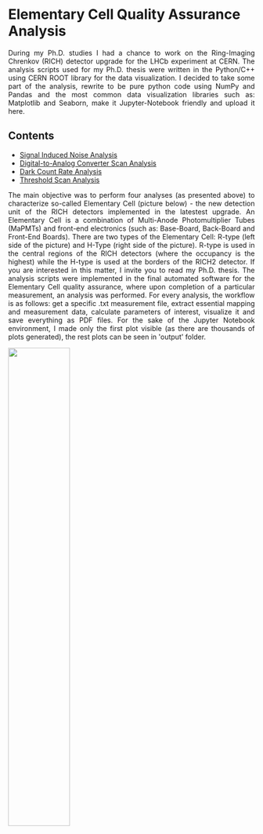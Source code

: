 # Elementary Cell Quality Assurance Analysis
<div align = "justify">
During my Ph.D. studies I had a chance to work on the Ring-Imaging Chrenkov (RICH) detector upgrade for the LHCb experiment at CERN. The analysis scripts used for my Ph.D. thesis were written in the Python/C++ using CERN ROOT library for the data visualization. I decided to take some part of the analysis, rewrite to be pure python code using NumPy and Pandas and the most common data visualization libraries such as: Matplotlib and Seaborn, make it Jupyter-Notebook friendly and upload it here.

## Contents
- [Signal Induced Noise Analysis](https://github.com/islazykv/data-science/blob/main/data-analysis/physics/SIN-analysis.ipynb)
- [Digital-to-Analog Converter Scan Analysis](https://github.com/islazykv/data-science/blob/main/data-analysis/physics/DAC-analysis.ipynb)
- [Dark Count Rate Analysis](https://github.com/islazykv/data-science/blob/main/data-analysis/physics/DCR-analysis.ipynb)
- [Threshold Scan Analysis](https://github.com/islazykv/data-science/blob/main/data-analysis/physics/THR-analysis.ipynb)

The main objective was to perform four analyses (as presented above) to characterize so-called Elementary Cell (picture below) - the new detection unit of the RICH detectors implemented in the latestest upgrade. An Elementary Cell is a combination of Multi-Anode Photomultiplier Tubes (MaPMTs) and front-end electronics (such as: Base-Board, Back-Board and Front-End Boards). There are two types of the Elementary Cell: R-type (left side of the picture) and H-Type (right side of the picture). R-type is used in the central regions of the RICH detectors (where the occupancy is the highest) while the H-type is used at the borders of the RICH2 detector. If you are interested in this matter, I invite you to read my Ph.D. thesis. The analysis scripts were implemented in the final automated software for the Elementary Cell quality assurance, where upon completion of a particular measurement, an analysis was performed. For every analysis, the workflow is as follows: get a specific .txt measurement file, extract essential mapping and measurement data, calculate parameters of interest, visualize it and save everything as PDF files. For the sake of the Jupyter Notebook environment, I made only the first plot visible (as there are thousands of plots generated), the rest plots can be seen in 'output' folder.

<img width=50% align="center" src="materials\ECs_Picture.jpg"/>

</div>
